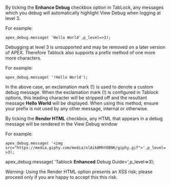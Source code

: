 By ticking the **Enhance Debug** checkbox option in TabLock, any messages which you debug will automatically highlight View Debug when logging at level 3.

For example:

`apex_debug.message( 'Hello World',p_level=>3);`

Debugging at level 3 is unsupported and may be removed on a later version of APEX. Therefore Tablock also supports a prefix method of one more more characters.

For example:

`apex_debug.message( '!Hello World');`

In the above case, an exclamation mark (!) is used to denote a custom debug message. When the exclamation mark (!) is configured in Tablock options, this leading character will be stripped off and the resultant message **Hello World** will be displayed. When using this method, ensure your prefix is not used by any other message, internal or otherwise.

By ticking the **Render HTML** checkbox, any HTML that appears in a debug message will be rendered in the View Debug window

For example:

`apex_debug.message( '<img src="https://media.giphy.com/media/olAik8MhYOB9K/giphy.gif">',p_level=>3);`

apex_debug.message( 'Tablock **Enhanced** Debug Guide>',p_level=>3);

_Warning:_ Using the Render HTML option presents an XSS risk; please proceed only if you are happy to accept this this risk.
